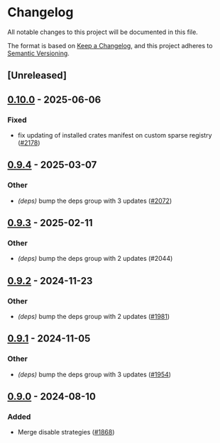 # Changelog
All notable changes to this project will be documented in this file.

The format is based on [Keep a Changelog](https://keepachangelog.com/en/1.0.0/),
and this project adheres to [Semantic Versioning](https://semver.org/spec/v2.0.0.html).

## [Unreleased]

## [0.10.0](https://github.com/ilyagr/cargo-binstall/compare/binstalk-types-v0.9.4...binstalk-types-v0.10.0) - 2025-06-06

### Fixed

- fix updating of installed crates manifest on custom sparse registry ([#2178](https://github.com/ilyagr/cargo-binstall/pull/2178))

## [0.9.4](https://github.com/cargo-bins/cargo-binstall/compare/binstalk-types-v0.9.3...binstalk-types-v0.9.4) - 2025-03-07

### Other

- *(deps)* bump the deps group with 3 updates ([#2072](https://github.com/cargo-bins/cargo-binstall/pull/2072))

## [0.9.3](https://github.com/cargo-bins/cargo-binstall/compare/binstalk-types-v0.9.2...binstalk-types-v0.9.3) - 2025-02-11

### Other

- *(deps)* bump the deps group with 2 updates (#2044)

## [0.9.2](https://github.com/cargo-bins/cargo-binstall/compare/binstalk-types-v0.9.1...binstalk-types-v0.9.2) - 2024-11-23

### Other

- *(deps)* bump the deps group with 2 updates ([#1981](https://github.com/cargo-bins/cargo-binstall/pull/1981))

## [0.9.1](https://github.com/cargo-bins/cargo-binstall/compare/binstalk-types-v0.9.0...binstalk-types-v0.9.1) - 2024-11-05

### Other

- *(deps)* bump the deps group with 3 updates ([#1954](https://github.com/cargo-bins/cargo-binstall/pull/1954))

## [0.9.0](https://github.com/cargo-bins/cargo-binstall/compare/binstalk-types-v0.8.0...binstalk-types-v0.9.0) - 2024-08-10

### Added
- Merge disable strategies ([#1868](https://github.com/cargo-bins/cargo-binstall/pull/1868))
